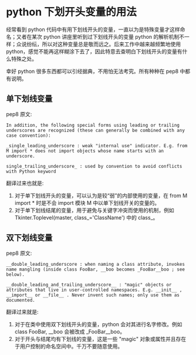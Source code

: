 # python 下划开头变量的用法

经常看到 python 代码中有用下划线开头的变量，一直以为是特殊变量才这样命名；又者在某次 python 讲座里听到过下划线开头的变量 python 的解析机制不一样；众说纷纭，所以对这种变量总是敬而远之。后来工作中越来越频繁地使用 python，感觉不能再这样糊涂下去了，因此特意去查明白下划线开头的变量有什么特殊之处。

幸好 python 很多东西都可以引经据典，不用怕无法考究。所有种种在 pep8 中都有说明。

## 单下划线变量

pep8 原文:

```
In addition, the following special forms using leading or trailing underscores are recognized (these can generally be combined with any case convention):

_single_leading_underscore : weak "internal use" indicator. E.g. from M import * does not import objects whose name starts with an underscore.

single_trailing_underscore_ : used by convention to avoid conflicts with Python keyword

```

翻译过来也就是:

1. 对于单下划线开头的变量，可以认为是较“弱”的内部使用的变量，在 from M import * 时是不会 import 模块 M 中以单下划线开关的变量的。
2. 对于单下划线结尾的变量，用于避免与关键字冲突而使用的机制，例如 Tkinter.Toplevel(master, class_='ClassName') 中的 class_。


## 双下划线变量

pep8 原文:

```
__double_leading_underscore : when naming a class attribute, invokes name mangling (inside class FooBar, __boo becomes _FooBar__boo ; see below).

__double_leading_and_trailing_underscore__ : "magic" objects or attributes that live in user-controlled namespaces. E.g. __init__ , __import__ or __file__ . Never invent such names; only use them as documented.
```

翻译过来就是:

1. 对于在类中使用双下划线开头的变量，python 会对其进行名字修改。例如 class FooBar, __boo 会被改成 _FooBar__boo。
2. 对于开头与结尾均有下划线的变量，这是一些 "magic" 对象或属性并且存在于用户控制的命名空间中。千万不要随意使用。
